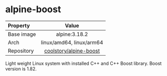 # alpine-boost

| Property   |                                           Value                                           |
|:-----------|:-----------------------------------------------------------------------------------------:|
| Base image |                                       alpine:3.18.2                                       |
| Arch       |                                 linux/amd64, linux/arm64                                  |
| Repository | [coolstory/alpine-boost](https://hub.docker.com/repository/docker/coolstory/alpine-boost) |

Light weight Linux system with installed C++ and C++ Boost library. Boost version is 1.82.
